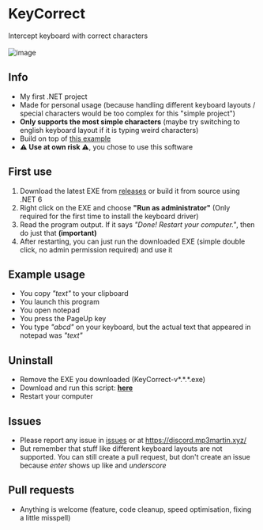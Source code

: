 # KeyCorrect
Intercept keyboard with correct characters<br><br>
![image](https://github.com/MP3Martin/KeyCorrect/assets/60501493/c56b4e5c-1a1a-4bf0-83c3-a55cf0ae70f6)


## Info
- My first .NET project
- Made for personal usage (because handling different keyboard layouts / special characters would be too complex for this "simple project")
- **Only supports the most simple characters** (maybe try switching to english keyboard layout if it is typing weird characters)
- Build on top of [this example](https://github.com/0x2E757/InputInterceptor#example-application)
- **⚠️ Use at own risk ⚠️**, you chose to use this software

## First use
1. Download the latest EXE from [releases](https://github.com/MP3Martin/KeyCorrect/releases/latest) or build it from source using .NET 6
2. Right click on the EXE and choose **"Run as administrator"** (Only required for the first time to install the keyboard driver)
3. Read the program output. If it says *"Done! Restart your computer."*, then do just that **(important)**
4. After restarting, you can just run the downloaded EXE (simple double click, no admin permission required) and use it

## Example usage
- You copy *"text"* to your clipboard
- You launch this program
- You open notepad
- You press the PageUp key
- You type *"abcd"* on your keyboard, but the actual text that appeared in notepad was *"text"*

## Uninstall
- Remove the EXE you downloaded (KeyCorrect-v\*.\*.\*.exe)
- Download and run this script: **[here](https://github.com/MP3Martin/KeyCorrect/blob/main/scripts/uninstall-interception-driver-run-as-admin.exe)**
- Restart your computer

## Issues
- Please report any issue in [issues](https://github.com/MP3Martin/KeyCorrect/issues) or at https://discord.mp3martin.xyz/
- But remember that stuff like different keyboard layouts are not supported. You can still create a pull request, but don't create an issue because *enter* shows up like and *underscore*

## Pull requests
- Anything is welcome (feature, code cleanup, speed optimisation, fixing a little misspell)
